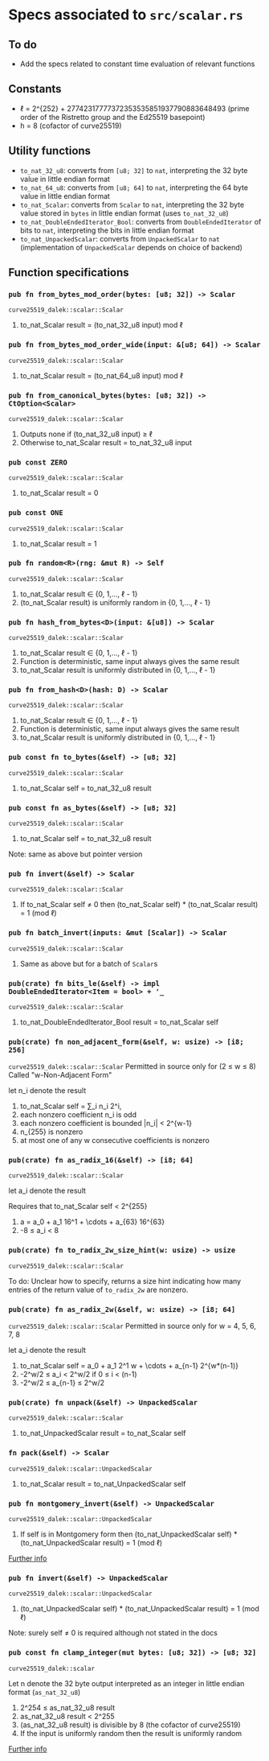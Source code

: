 # Specs associated to `src/scalar.rs`

## To do

- Add the specs related to constant time evaluation of relevant functions

## Constants

- ℓ = 2^{252} + 27742317777372353535851937790883648493 (prime order of the Ristretto group and the Ed25519 basepoint)
- h = 8 (cofactor of curve25519)

## Utility functions

- `to_nat_32_u8`: converts from `[u8; 32]` to `nat`, interpreting the 32 byte value in little endian format
- `to_nat_64_u8`: converts from `[u8; 64]` to `nat`, interpreting the 64 byte value in little endian format
- `to_nat_Scalar`: converts from `Scalar` to `nat`, interpreting the 32 byte value stored in `bytes` in little endian format (uses `to_nat_32_u8`)
- `to_nat_DoubleEndedIterator_Bool`: converts from `DoubleEndedIterator` of bits to `nat`, interpreting the bits in little endian format
- `to_nat_UnpackedScalar`: converts from `UnpackedScalar` to `nat` (implementation of `UnpackedScalar` depends on choice of backend)

## Function specifications

### `pub fn from_bytes_mod_order(bytes: [u8; 32]) -> Scalar`
`curve25519_dalek::scalar::Scalar`

1. to_nat_Scalar result = (to_nat_32_u8 input) mod ℓ

### `pub fn from_bytes_mod_order_wide(input: &[u8; 64]) -> Scalar`
`curve25519_dalek::scalar::Scalar`

1. to_nat_Scalar result = (to_nat_64_u8 input) mod ℓ

### `pub fn from_canonical_bytes(bytes: [u8; 32]) -> CtOption<Scalar>`
`curve25519_dalek::scalar::Scalar`

1. Outputs none if (to_nat_32_u8 input) ≥ ℓ
2. Otherwise to_nat_Scalar result = to_nat_32_u8 input

### `pub const ZERO`
`curve25519_dalek::scalar::Scalar`

1. to_nat_Scalar result = 0

### `pub const ONE`
`curve25519_dalek::scalar::Scalar`

1. to_nat_Scalar result = 1

### `pub fn random<R>(rng: &mut R) -> Self`
`curve25519_dalek::scalar::Scalar`

1. to_nat_Scalar result ∈ {0, 1,..., ℓ - 1}
2. (to_nat_Scalar result) is uniformly random in {0, 1,..., ℓ - 1}

### `pub fn hash_from_bytes<D>(input: &[u8]) -> Scalar`
`curve25519_dalek::scalar::Scalar`

1. to_nat_Scalar result ∈ {0, 1,..., ℓ - 1}
2. Function is deterministic, same input always gives the same result
3. to_nat_Scalar result is uniformly distributed in {0, 1,..., ℓ - 1}

### `pub fn from_hash<D>(hash: D) -> Scalar`
`curve25519_dalek::scalar::Scalar`

1. to_nat_Scalar result ∈ {0, 1,..., ℓ - 1}
2. Function is deterministic, same input always gives the same result
3. to_nat_Scalar result is uniformly distributed in {0, 1,..., ℓ - 1}

### `pub const fn to_bytes(&self) -> [u8; 32]`
`curve25519_dalek::scalar::Scalar`

1. to_nat_Scalar self = to_nat_32_u8 result

### `pub const fn as_bytes(&self) -> [u8; 32]`
`curve25519_dalek::scalar::Scalar`

1. to_nat_Scalar self = to_nat_32_u8 result 

Note: same as above but pointer version

### `pub fn invert(&self) -> Scalar`
`curve25519_dalek::scalar::Scalar`

1. If to_nat_Scalar self ≠ 0 then (to_nat_Scalar self) * (to_nat_Scalar result) = 1 (mod ℓ)

### `pub fn batch_invert(inputs: &mut [Scalar]) -> Scalar`
`curve25519_dalek::scalar::Scalar`

1. Same as above but for a batch of `Scalar`s

### `pub(crate) fn bits_le(&self) -> impl DoubleEndedIterator<Item = bool> + '_`
`curve25519_dalek::scalar::Scalar`

1. to_nat_DoubleEndedIterator_Bool result = to_nat_Scalar self

### `pub(crate) fn non_adjacent_form(&self, w: usize) -> [i8; 256]`
`curve25519_dalek::scalar::Scalar`
Permitted in source only for (2 ≤ w ≤ 8)
Called "w-Non-Adjacent Form"

let n_i denote the result

1. to_nat_Scalar self = ∑_i n_i 2^i,
2. each nonzero coefficient n_i is odd
3. each nonzero coefficient is bounded |n_i| < 2^{w-1}
4. n_{255} is nonzero
5. at most one of any w consecutive coefficients is nonzero

### `pub(crate) fn as_radix_16(&self) -> [i8; 64]`
`curve25519_dalek::scalar::Scalar`

let a_i denote the result

Requires that to_nat_Scalar self < 2^{255}
1. a = a_0 + a_1 16^1 + \cdots + a_{63} 16^{63}
2. -8 ≤ a_i < 8

### `pub(crate) fn to_radix_2w_size_hint(w: usize) -> usize`
`curve25519_dalek::scalar::Scalar`

To do: Unclear how to specify, returns a size hint indicating how many entries
of the return value of `to_radix_2w` are nonzero.

### `pub(crate) fn as_radix_2w(&self, w: usize) -> [i8; 64]`
`curve25519_dalek::scalar::Scalar`
Permitted in source only for w = 4, 5, 6, 7, 8

let a_i denote the result

1. to_nat_Scalar self = a_0 + a_1 2^1 w + \cdots + a_{n-1} 2^{w*(n-1)}
2. -2^w/2 ≤ a_i < 2^w/2 if 0 ≤ i < (n-1)
3. -2^w/2 ≤ a_{n-1} ≤ 2^w/2

### `pub(crate) fn unpack(&self) -> UnpackedScalar`
`curve25519_dalek::scalar::Scalar`

1. to_nat_UnpackedScalar result = to_nat_Scalar self

### `fn pack(&self) -> Scalar`
`curve25519_dalek::scalar::UnpackedScalar`

1. to_nat_Scalar result = to_nat_UnpackedScalar self

### `pub fn montgomery_invert(&self) -> UnpackedScalar`
`curve25519_dalek::scalar::UnpackedScalar`

1. If self is in Montgomery form then (to_nat_UnpackedScalar self) * (to_nat_UnpackedScalar result) = 1 (mod ℓ) 

[Further info](https://briansmith.org/ecc-inversion-addition-chains-01#curve25519_scalar_inversion)

### `pub fn invert(&self) -> UnpackedScalar`
`curve25519_dalek::scalar::UnpackedScalar`

1. (to_nat_UnpackedScalar self) * (to_nat_UnpackedScalar result) = 1 (mod ℓ) 

Note: surely self ≠ 0 is required although not stated in the docs

### `pub const fn clamp_integer(mut bytes: [u8; 32]) -> [u8; 32]`
`curve25519_dalek::scalar`

Let n denote the 32 byte output interpreted as an integer in little endian format (`as_nat_32_u8`)

1. 2^254 ≤ as_nat_32_u8 result
2. as_nat_32_u8 result < 2^255
3. (as_nat_32_u8 result) is divisible by 8 (the cofactor of curve25519)
4. If the input is uniformly random then the result is uniformly random

[Further info](https://neilmadden.blog/2020/05/28/whats-the-curve25519-clamping-all-about/)

